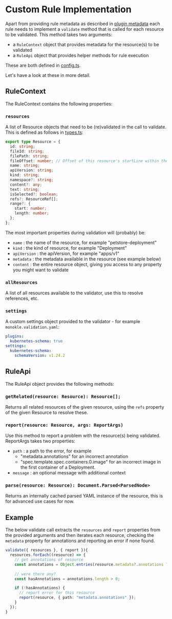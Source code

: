 # Custom Rule Implementation

Apart from providing rule metadata as described in [plugin metadata](plugin-metadata.md) each rule
needs to implement a `validate` method that is called for each resource to be validated. This method 
takes two arguments:

- a `RuleContext` object that provides metadata for the resource(s) to be validated
- a `RuleApi` object that provides helper methods for rule execution

These are both defined in [config.ts](../src/validators/custom/config.ts).

Let's have a look at these in more detail.

## RuleContext

The RuleContext contains the following properties:

### `resources` 

A list of Resource objects that need to be (re)validated in the call to validate. This is defined as follows in 
[types.ts](../src/common/types.ts):

```typescript
export type Resource = {
  id: string;
  fileId: string;
  filePath: string;
  fileOffset: number; // Offset of this resource's startLine within the parent file.
  name: string;
  apiVersion: string;
  kind: string;
  namespace?: string;
  content?: any;
  text: string;
  isSelected?: boolean;
  refs?: ResourceRef[];
  range?: {
    start: number;
    length: number;
  };
};
```

The most important properties during validation will (probably) be:

- `name` : the name of the resource, for example "petstore-deployment"
- `kind` : the kind of resource, for example "Deployment"
- `apiVersion` : the apiVersion, for example "apps/v1"
- `metadata` : the metadata available in the resource (see example below)
- `content` : the entire resource object, giving you access to any property you might want to validate

### `allResources` 

A list of all resources available to the validator, use this to resolve references, etc. 

### `settings`

A custom settings object provided to the validator - for example `monokle.validation.yaml`:

```yaml
plugins:
  kubernetes-schema: true
settings:
  kubernetes-schema:
    schemaVersion: v1.24.2
```

## RuleApi

The RuleApi object provides the following methods:

### `getRelated(resource: Resource): Resource[];`

Returns all related resources of the given resource, using the `refs` property of the given Resource to resolve these.

### `report(resource: Resource, args: ReportArgs)`

Use this method to report a problem with the resource(s) being validated. ReportArgs takes two properties:

- `path` : a path to the error, for example
  - "metadata.annotations" for an incorrect annotation
  - "spec.template.spec.containers.0.image" for an incorrect image in the first container of a Deployment.
- `message` : an optional message with additional context

### `parse(resource: Resource): Document.Parsed<ParsedNode>`

Returns an internally cached parsed YAML instance of the resource, this is for advanced use cases for now.
  
## Example

The below validate call extracts the `resources` and `report` properties from the provided arguments and then 
iterates each resource, checking the `metadata` property for annotations and reporting an error if none found.

```typescript
validate({ resources }, { report }){
  resources.forEach((resource) => {
    // get annotations of resource
    const annotations = Object.entries(resource.metadata?.annotations ?? {});
    
    // were there any?
    const hasAnnotations = annotations.length > 0;

    if (!hasAnnotations) {
      // report error for this resource
      report(resource, { path: "metadata.annotations" });
    }
  });
}
```
